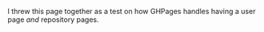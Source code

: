 I threw this page together as a test on how GHPages handles having a user page *and* repository pages.